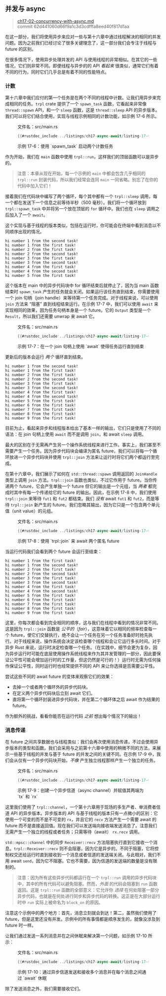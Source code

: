 ## 并发与 async

> [ch17-02-concurrency-with-async.md](https://github.com/rust-lang/book/blob/main/src/ch17-02-concurrency-with-async.md)
> <br>
> commit 62d441060d66f9a1c3d3cdfffa8eed40f817d1aa

在这一部分，我们将使用异步来应对一些与第十六章中通过线程解决的相同的并发问题。因为之前我们已经讨论了很多关键理念了，这一部分我们会专注于线程与 future 的区别。

在很多情况下，使用异步处理并发的 API 与使用线程的非常相似。在其它的一些情况，它们则非常不同。即便线程与异步的的 API *看起来* 很类似，通常它们有着不同的行为，同时它们几乎总是有着不同的性能特点。

### 计数

第十六章中我们应付的第一个任务是在两个不同的线程中计数。让我们用异步来完成相同的任务。`trpl` crate 提供了一个 `spawn_task` 函数，它看起来非常像 `thread::spawn` API，和一个 `sleep` 函数，这是 `thread::sleep` API 的异步版本。我们可以将它们结合使用，实现与线程示例相同的计数功能，如示例 17-6 所示。

<figure class="listing">

<span class="file-name">文件名：src/main.rs</span>

```rust
{{#rustdoc_include ../listings/ch17-async-await/listing-17-06/src/main.rs:all}}
```

<figcaption>示例 17-6：使用 `spawn_task` 启动两个计数任务</figcaption>

</figure>

作为开始，我们在 `main` 函数中使用 `trpl::run`，这样我们的顶层函数可以是异步的。

> 注意：本章从现在开始，每一个示例的 `main` 中都会包含几乎相同的 `trpl::run` 封装代码，所以我们经常会连同 `main` 一同省略。别忘了在你的代码中加入它们！

接着我们在代码块中编写了两个循环，每个其中都有一个 `trpl::sleep` 调用，每一个都在发送下一个信息之前等待半秒（500 毫秒）。我们将一个循环放到 `trpl::spawn_task` 中并将另一个放在顶层的 `for` 循环中。我们也在 `sleep` 调用之后加入了一个 `await`。

这个实现与基于线程的版本类似，包括在运行时，你可能会在终端中看到消息以不同顺序出现的情况。

<!-- Not extracting output because changes to this output aren't significant;
the changes are likely to be due to the threads running differently rather than
changes in the compiler -->

```text
hi number 1 from the second task!
hi number 1 from the first task!
hi number 2 from the first task!
hi number 2 from the second task!
hi number 3 from the first task!
hi number 3 from the second task!
hi number 4 from the first task!
hi number 4 from the second task!
hi number 5 from the first task!
```

这个版本在 main 中的异步代码块中 for 循环结束后就停止了，因为当 main 函数结束时 `spawn_task` 产生的任务就会关闭。如果运行该任务直到结束，你需要使用一个 join 句柄（join handle）来等待第一个任务完成。对于线程来说，可以使用 `join` 方法来 “阻塞” 直到线程结束运行。在示例 17-7 中，我们可以使用 `await` 来实现相同的效果，因为任务句柄本身是一个 future。它的 `Output` 类型是一个 `Result`，所以我们还需要 unwrap 来 await 它。

<figure class="listing">

<span class="file-name">文件名：src/main.rs</span>

```rust
{{#rustdoc_include ../listings/ch17-async-await/listing-17-07/src/main.rs:handle}}
```

<figcaption>示例 17-7：在一个 join 句柄上使用 `await` 使得任务运行直到结束</figcaption>

</figure>

更新后的版本会运行 *两个* 循环直到结束。

<!-- Not extracting output because changes to this output aren't significant;
the changes are likely to be due to the threads running differently rather than
changes in the compiler -->

```text
hi number 1 from the second task!
hi number 1 from the first task!
hi number 2 from the first task!
hi number 2 from the second task!
hi number 3 from the first task!
hi number 3 from the second task!
hi number 4 from the first task!
hi number 4 from the second task!
hi number 5 from the first task!
hi number 6 from the first task!
hi number 7 from the first task!
hi number 8 from the first task!
hi number 9 from the first task!
```

目前为止，看起来异步和线程版本给出了基本一样的输出，它们只是使用了不同的语法：在 join 句柄上使用 `await` 而不是调用 `join`，和 await `sleep` 调用。

最大的区别在于无需再产生另一个操作系统线程来进行工作。事实上，我们甚至不需要产生一个任务。因为异步代码块会编译为匿名 future，我们可以将每一个循环放进一个异步代码块并使用 `trpl::join` 方法来让运行时将它们两个都运行至完成。

在第十六章中，我们展示了如何在 `std::thread::spawn` 调用返回的 `JoinHandle` 类型上调用 `join` 方法。`trpl::join` 函数也类似，不过它作用于 future。当你传递两个 future，它会产生单独一个 future 但它的输出是一个元组，当 *两者* 都完成时其中有每一个传递给它的 future 的输出。因此，在示例 17-8 中，我们使用 `trpl::join` 来等待 `fut1` 和 `fut2` 都结束。我们 *没有* await `fut1` 和 `fut2`，而是等待 `trpl::join` 新产生的 future。我们忽略其输出，因为它只是一个包含两个单元值（unit value）的元组。

<figure class="listing">

<span class="file-name">文件名：src/main.rs</span>

```rust
{{#rustdoc_include ../listings/ch17-async-await/listing-17-08/src/main.rs:join}}
```

<figcaption>示例 17-8：使用 `trpl::join` 来 await 两个匿名 future</figcaption>

</figure>

当运行代码我们会看到两个 future 会运行至结束：

<!-- Not extracting output because changes to this output aren't significant;
the changes are likely to be due to the threads running differently rather than
changes in the compiler -->

```text
hi number 1 from the first task!
hi number 1 from the second task!
hi number 2 from the first task!
hi number 2 from the second task!
hi number 3 from the first task!
hi number 3 from the second task!
hi number 4 from the first task!
hi number 4 from the second task!
hi number 5 from the first task!
hi number 6 from the first task!
hi number 7 from the first task!
hi number 8 from the first task!
hi number 9 from the first task!
```

这里，你每次都会看到完全相同的顺序，这与我们在线程中看到的情况非常不同。这是因为 `trpl::join` 函数是 *公平的*（*fair*），这意味着它以相同的频率检查每一个 future，使它们交替执行，绝不会让一个任务在另一个任务准备好时抢先执行。对于线程来说，操作系统会决定该检查哪个线程和会让它运行多长时间。对于异步 Rust 来说，运行时决定检查哪一个任务。（在实践中，细节会更为复杂，因为异步运行时可能在底层使用操作系统线程来作为其并发管理的一部分，因此要保证公平性可能会增加运行时的工作量，但这仍然是可行的！）运行时无需为任何操作保证公平性，同时运行时也经常提供不同的 API 来让你选择是否需要公平性。

尝试这些不同的 await future 的变体来观察它们的效果：

- 去掉一个或者两个循环外的异步代码块。
- 在定义两个异步代码块后立刻 await 它们。
- 直将第一个循环封装进异步代码块，并在第二个循环体之后 await 作为结果的 future。

作为额外的挑战，看看你能否在运行代码 *之前* 想出每个情况下的输出！

### 消息传递

在 future 之间共享数据也与线程类似：我们会再次使用消息传递，不过会使用异步版本的类型和函数。我们会采用与之前第十六章中使用的稍微不同的方法，来展示一些基于线程的并发与基于 future 的并发之间的关键不同。在示例 17-9 中，我们会从仅有一个异步代码块开始，*不像* 产生独立线程那样产生一个独立的任务。

<figure class="listing">

<span class="file-name">文件名：src/main.rs</span>

```rust
{{#rustdoc_include ../listings/ch17-async-await/listing-17-09/src/main.rs:channel}}
```

<figcaption>示例 17-9：创建一个异步信道（async channel）并赋值其两端为 `tx` 和 `rx`</figcaption>

</figure>

这里我们使用了 `trpl::channel`，一个第十六章用于现场的多生产者、单消费者信道 API 的异步版本。异步版本的 API 与基于线程的版本只有一点微小的区别：它使用一个可变的而不是不可变的 `rx`，并且它的 `recv` 方法产生一个需要 await 的 future 而不是直接返回值。现在我们可以发送端向接收端发送消息了。注意我们无需产生一个独立的线程或者任务；只需等待（await） `rx.recv` 调用。

`std::mpsc::channel` 中的同步 `Receiver::recv` 方法阻塞执行直到它接收一个消息。`trpl::Receiver::recv` 则不会阻塞，因为它是异步的。不同于阻塞，它将控制权交还给运行时直到接收到一个消息或者信道的发送端关闭。与此相对，我们不用 await `send`，因为它不阻塞。它也不需要，因为信道的发送端的数量是没有限制的。

> 注意：因为所有这些异步代码都运行在一个 `trpl::run` 调用的异步代码块中，其中的所有代码可以避免阻塞。然而，*外面* 的代码会阻塞到 `run` 函数返回。这是 `trpl::run` 函数的全部意义：它允许你 *选择* 在何处阻塞一部分异步代码，也就是在何处进行同步和异步代码的转换。这正是在大部分运行时中 `run` 实际上被命名为 `block_on` 的原因。

注意这个示例中的两个地方：首先，消息立刻就会到达！第二，虽然我们使用了 future，但是这里还没有并发。示例中的所有事情都是顺序发生的，就像没涉及到 future 时一样。

让我们通过发送一系列消息并在之间休眠来解决第一个问题，如示例 17-10 所示：

<figure class="listing">

<span class="file-name">文件名：src/main.rs</span>

```rust
{{#rustdoc_include ../listings/ch17-async-await/listing-17-09/src/main.rs:channel}}
```

<figcaption>示例 17-10：通过异步信道发送和接收多个消息并在每个消息之间通过 `await` 休眠</figcaption>

</figure>

除了发送消息之外，我们需要接收它们。
